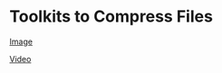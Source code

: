 <h1 style="text-allign:center">Toolkits to Compress Files</h1>

[Image](https://github.com/ankit-vatsa/Compression-ToolKit/tree/main/Image)

[Video](https://github.com/ankit-vatsa/Compression-ToolKit/tree/main/Video)
